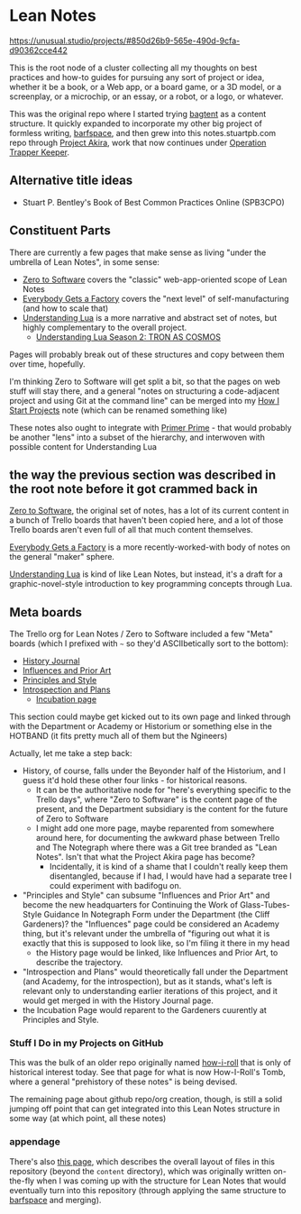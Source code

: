 # Lean Notes

https://unusual.studio/projects/#850d26b9-565e-490d-9cfa-d90362cce442

This is the root node of a cluster collecting all my thoughts on best practices and how-to guides for pursuing any sort of project or idea, whether it be a book, or a Web app, or a board game, or a 3D model, or a screenplay, or a microchip, or an essay, or a robot, or a logo, or whatever.

This was the original repo where I started trying [bagtent][] as a content structure. It quickly expanded to incorporate my other big project of formless writing, [barfspace][], and then grew into this notes.stuartpb.com repo through [Project Akira][], work that now continues under [Operation Trapper Keeper][].

[bagtent]: q80bh-jwx0p-rfbtm-09j3w-2vnr3
[barfspace]: fyd6d-81rzj-g0892-971ke-k0dre
[Project Akira]: vbfwb-sefpv-wx8hg-5wts5-s3zmc
[Operation Trapper Keeper]: 3pgfc-7y2qe-xx9kp-q3y1z-1gnca

## Alternative title ideas

- Stuart P. Bentley's Book of Best Common Practices Online (SPB3CPO)

## Constituent Parts

There are currently a few pages that make sense as living "under the umbrella of Lean Notes", in some sense:

- [Zero to Software](gmpsm-6b804-gp8sy-hyne0-txv0w) covers the "classic" web-app-oriented scope of Lean Notes
- [Everybody Gets a Factory](hjyrc-z8tcf-8z9s0-yap0c-zx1wx) covers the "next level" of self-manufacturing (and how to scale that)
- [Understanding Lua](x9q4w-0xcq1-ra909-236fh-p7vk0) is a more narrative and abstract set of notes, but highly complementary to the overall project.
  - [Understanding Lua Season 2: TRON AS COSMOS](16xhv-pkpx4-pw96w-55mdn-6ghvn)

Pages will probably break out of these structures and copy between them over time, hopefully.

I'm thinking Zero to Software will get split a bit, so that the pages on web stuff will stay there, and a general "notes on structuring a code-adjacent project and using Git at the command line" can be merged into my [How I Start Projects](wz8g0-jttdx-84a1t-nbf0a-mc1hr) note (which can be renamed something like)

These notes also ought to integrate with [Primer Prime](pgcnd-4bg3j-86a7n-z4zt8-j6wme) - that would probably be another "lens" into a subset of the hierarchy, and interwoven with possible content for Understanding Lua

## the way the previous section was described in the root note before it got crammed back in

[Zero to Software](gmpsm-6b804-gp8sy-hyne0-txv0w), the original set of notes, has a lot of its current content in a bunch of Trello boards that haven't been copied here, and a lot of those Trello boards aren't even full of all that much content themselves.

[Everybody Gets a Factory](hjyrc-z8tcf-8z9s0-yap0c-zx1wx) is a more recently-worked-with body of notes on the general "maker" sphere.

[Understanding Lua](x9q4w-0xcq1-ra909-236fh-p7vk0) is kind of like Lean Notes, but instead, it's a draft for a graphic-novel-style introduction to key programming concepts through Lua.

## Meta boards

The Trello org for Lean Notes / Zero to Software included a few "Meta" boards (which I prefixed with `~` so they'd ASCIIbetically sort to the bottom):

- [History Journal](2z5ag-trq0n-qra4v-1ecke-jfv6e)
- [Influences and Prior Art](0mryg-ebcd6-aw9hf-7mqpk-z6v01)
- [Principles and Style](jdpsc-79b1h-md8f7-yfse5-c6fyj)
- [Introspection and Plans](55ph0-a1t6w-4wa52-x3dwc-qd5qr)
  - [Incubation page](rzv46-c6wcs-g4arv-6ajfn-8zq43)

This section could maybe get kicked out to its own page and linked through with the Department or Academy or Historium or something else in the HOTBAND (it fits pretty much all of them but the Ngineers)

Actually, let me take a step back:

- History, of course, falls under the Beyonder half of the Historium, and I guess it'd hold these other four links - for historical reasons.
  - It can be the authoritative node for "here's everything specific to the Trello days", where "Zero to Software" is the content page of the present, and the Department subsidiary is the content for the future of Zero to Software
  - I might add one more page, maybe reparented from somewhere around here, for documenting the awkward phase between Trello and The Notegraph where there was a Git tree branded as "Lean Notes". Isn't that what the Project Akira page has become?
    - Incidentally, it is kind of a shame that I couldn't really keep them disentangled, because if I had, I would have had a separate tree I could experiment with badifogu on.
- "Principles and Style" can subsume "Influences and Prior Art" and become the new headquarters for Continuing the Work of Glass-Tubes-Style Guidance In Notegraph Form under the Department (the Cliff Gardeners)? the "Influences" page could be considered an Academy thing, but it's relevant under the umbrella of "figuring out what it is exactly that this is supposed to look like, so I'm filing it there in my head
  - the History page would be linked, like Influences and Prior Art, to describe the trajectory.
- "Introspection and Plans" would theoretically fall under the Department (and Academy, for the introspection), but as it stands, what's left is relevant only to understanding earlier iterations of this project, and it would get merged in with the History Journal page.
- the Incubation Page would reparent to the Gardeners cuurently at Principles and Style.

### Stuff I Do in my Projects on GitHub

This was the bulk of an older repo originally named [how-i-roll][] that is only of historical interest today. See that page for what is now How-I-Roll's Tomb, where a general "prehistory of these notes" is being devised.

[how-i-roll]: qfntb-snnda-gx9ah-w284r-hwz8j

The remaining page about github repo/org creation, though, is still a solid jumping off point that can get integrated into this Lean Notes structure in some way (at which point, all these notes)

### appendage

There's also [this page][layout], which describes the overall layout of files in this repository (beyond the `content` directory), which was originally written on-the-fly when I was coming up with the structure for Lean Notes that would eventually turn into this repository (through applying the same structure to [barfspace][] and merging).

[layout]: ps8vc-ams0t-gx98e-wkt6f-42myq

